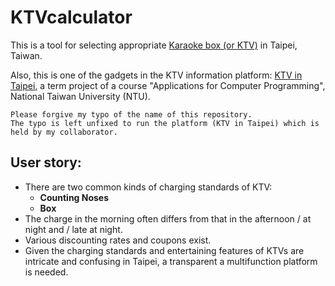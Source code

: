 # KTVcalculator

This is a tool for selecting appropriate [Karaoke box (or KTV)](https://en.wikipedia.org/wiki/Karaoke_box) in Taipei, Taiwan.

Also, this is one of the gadgets in the KTV information platform: [KTV in Taipei](https://evanyo25.github.io/dPD_ktv/index.html), a term project of a course "Applications for Computer Programming", National Taiwan University (NTU).

    Please forgive my typo of the name of this repository.
    The typo is left unfixed to run the platform (KTV in Taipei) which is held by my collaborator.

User story:
----

* There are two common kinds of charging standards of KTV: 
  * **Counting Noses**
  * **Box**
* The charge in the morning often differs from that in the afternoon / at night and / late at night.
* Various discounting rates and coupons exist.
* Given the charging standards and entertaining features of KTVs are intricate and confusing in Taipei, a transparent a multifunction platform is needed.
